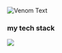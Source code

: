 ![Venom Text](https://capsule-render.vercel.app/api?type=venom&text=Hello%20I'm%20JINSEO%20&color=0:0E2148,50:483AA0,100:7965C1&fontColor=FFFFFF)
### my tech stack
<img src="https://img.shields.io/badge/react-20232a.svg?style=for-the-badge&logo=react&logoColor=61DAFB" />

<!--
**SHIM-JINSEO/SHIM-JINSEO** is a ✨ _special_ ✨ repository because its `README.md` (this file) appears on your GitHub profile.

Here are some ideas to get you started:

- 🔭 I’m currently working on ...
- 🌱 I’m currently learning ...
- 👯 I’m looking to collaborate on ...
- 🤔 I’m looking for help with ...
- 💬 Ask me about ...
- 📫 How to reach me: ...
- 😄 Pronouns: ...
- ⚡ Fun fact: ...
-->
